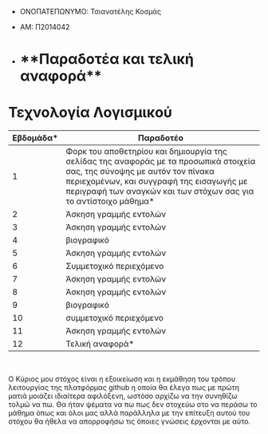 - ΟΝΟΠΑΤΕΠΩΝΥΜΟ: Τσιανατέλης Κοσμάς

- ΑΜ: Π2014042

- <h1>**Παραδοτέα και τελική αναφορά**<h1>


# Τεχνολογία Λογισμικού 

| Εβδομάδα* | Παραδοτέο |
| --- | --- |
| 1 | Φορκ του αποθετηρίου και δημιουργία της σελίδας της αναφοράς με τα προσωπικά στοιχεία σας, της σύνοψης με αυτόν τον πίνακα περιεχομένων, και συγγραφή της εισαγωγής με περιγραφή των αναγκών και των στόχων σας για το αντίστοιχο μάθημα* |
| 2 | Άσκηση γραμμής εντολών |
| 3 | Άσκηση γραμμής εντολών |
| 4 | βιογραφικό |
| 5 | Άσκηση γραμμής εντολών |
| 6 | Συμμετοχικό περιεχόμενο |
| 7 | Άσκηση γραμμής εντολών |
| 8 | Άσκηση γραμμής εντολών |
| 9 | βιογραφικό |
| 10 | συμμετοχικό περιεχόμενο |
| 11 | Άσκηση γραμμής εντολών |
| 12 | Τελική αναφορά* |
<br/>
<p>Ο Kύριoς μου στόχος είναι η εξοικείωση και η εκμάθηση του τρόπου λειτουργίας της πλατφόρμας github η οποία θα έλεγα πως με πρώτη ματιά μοιάζει ιδιαίτερα αφιλόξενη, ωστόσο αρχίζω να την συνηθίζω τολμώ να πω. Θα ήταν ψέματα να πω πως δεν στοχεύω στο να περάσω το μάθημα όπως και όλοι μας αλλά παράλληλα με την επίτευξη αυτού του στόχου θα ήθελα να απορροφήσω τις όποιες γνώσεις έρχονται με αύτο.  </p>
